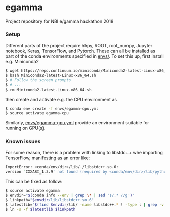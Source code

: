 # egamma
Project repository for NBI e/gamma hackathon 2018

### Setup

Different parts of the project require h5py, ROOT, root_numpy, Jupyter notebook,
Keras, TensorFlow, and Pytorch. These can all be installed as part of the conda
environments specified in [envs/](envs/). To set this up, first install
e.g. Miniconda2
```bash
$ wget https://repo.continuum.io/miniconda/Miniconda2-latest-Linux-x86_64.sh
$ bash Miniconda2-latest-Linux-x86_64.sh
$ # Follow the screen prompts
$ # ...
$ rm Miniconda2-latest-Linux-x86_64.sh
```
then create and activate e.g. the CPU environment as
```bash
$ conda env create -f envs/egamma-cpu.yml
$ source activate egamma-cpu
```
Similarly, [envs/egamma-gpu.yml](envs/egamma-gpu.yml) provide an environment
suitable for running on GPU(s).


### Known issues

For some reason, there is a problem with linking to libstdc++ whe importing
TensorFlow, manifesting as an error like:
```bash
ImportError: <conda/env/dir>/lib/./libstdc++.so.6:
version `CXXABI_1.3.9' not found (required by <conda/env/dir>/lib/python2.7/site-packages/google/protobuf/pyext/_message.so)
```
This can be fixed as follow:
```bash
$ source activate egamma
$ envdir="$(conda info --env | grep \* | sed 's/.* //g')"
$ linkpath="$envdir/lib/libstdc++.so.6"
$ latestlib="$(find $envdir/lib/ -name libstdc++.* ! -type l | grep -v .py | sort | tail -1)"
$ ln -s -f $latestlib $linkpath
```
